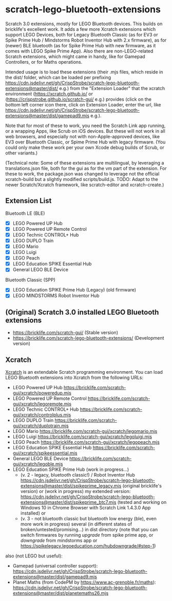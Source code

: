 # scratch-lego-bluetooth-extensions
Scratch 3.0 extensions, mostly for LEGO Bluetooth devices.
This builds on bricklife's excellent work. It adds a few more Xcratch extensions which support LEGO Devices, both for Legacy Bluetooth Classic (as for EV3 or Spike Prime Hub / Mindstorms Robot Inventor Hub with 2.x firmware), as for (newer) BLE bluetooth (as for Spike Prime Hub with new firmware, as it comes with LEGO Spike Prime App).
Also there are non-LEGO-related Scratch extensions, which might came in handy, like for Gamepad Controllers, or for Maths operations.

Intended usage is to load these extensions (their .mjs files, which reside in the dist/ folder, which can be loaded per prefixing https://cdn.jsdelivr.net/gh/CrispStrobe/scratch-lego-bluetooth-extensions@master/dist/ e.g.) from the "Extension Loader" that the xcratch environment (https://xcratch.github.io/ or (https://crispstrobe.github.io/scratch-gui/ e.g.) provides (click on the bottom left corner icon there, click on Extension Loader, enter the url, like https://cdn.jsdelivr.net/gh/CrispStrobe/scratch-lego-bluetooth-extensions@master/dist/gamepad9.mjs e.g.).

Note that for most of these to work, you need the Scratch Link app running, or a wrapping Apps, like Scrub on iOS devices. But these will not work in all web browsers, and especially not with non-Apple-approved devices, like EV3 over Bluetooth Classic, or Spime Prime Hub with legacy firmware. (You could only make these work per your own Xcode debug builds of Scrub, or other variants.)

(Technical note: Some of these extensions are multilingual, by leveraging a translations.json file, both for the gui as for the vm part of the extension. For these to work, the package.json was changed to leverage not the official xcratch-build but a slightly modified scripts/build.js. TODO: Adapt to the newer Scratch/Xcratch framework, like scratch-editor and xcratch-create.)

## Extension List
Bluetooth LE (BLE)
- [x] LEGO Powered UP Hub
- [x] LEGO Powered UP Remote Control
- [x] LEGO Technic CONTROL+ Hub
- [x] LEGO DUPLO Train
- [x] LEGO Mario
- [x] LEGO Luigi
- [x] LEGO Peach
- [x] LEGO Education SPIKE Essential Hub
- [x] General LEGO BLE Device

Bluetooth Classic (SPP)
- [x] LEGO Education SPIKE Prime Hub (Legacy) (old firmware)
- [x] LEGO MINDSTORMS Robot Inventor Hub

## (Original) Scratch 3.0 installed LEGO Bluetooth extensions
- https://bricklife.com/scratch-gui/ (Stable version)
- https://bricklife.com/scratch-lego-bluetooth-extensions/ (Development version)

## Xcratch
[Xcratch](https://xcratch.github.io) is an extendable Scratch programming environment. You can load LEGO Bluetooth extensions into Xcratch from the following URLs:
- LEGO Powered UP Hub https://bricklife.com/scratch-gui/xcratch/poweredup.mjs
- LEGO Powered UP Remote Control https://bricklife.com/scratch-gui/xcratch/legoremote.mjs
- LEGO Technic CONTROL+ Hub https://bricklife.com/scratch-gui/xcratch/controlplus.mjs
- LEGO DUPLO Train https://bricklife.com/scratch-gui/xcratch/duplotrain.mjs
- LEGO Mario https://bricklife.com/scratch-gui/xcratch/legomario.mjs
- LEGO Luigi https://bricklife.com/scratch-gui/xcratch/legoluigi.mjs
- LEGO Peach https://bricklife.com/scratch-gui/xcratch/legopeach.mjs
- LEGO Education SPIKE Essential Hub https://bricklife.com/scratch-gui/xcratch/spikeessential.mjs
- General LEGO BLE Device https://bricklife.com/scratch-gui/xcratch/legoble.mjs
- LEGO Education SPIKE Prime Hub (work in progress...)
  - (v. 2 - legacy, bluetooth classic!) / Robot Inventor Hub https://cdn.jsdelivr.net/gh/CrispStrobe/scratch-lego-bluetooth-extensions@master/dist/spikeprime_legacy.mjs (original bricklife's version) or (work in progress) my extended version: https://cdn.jsdelivr.net/gh/CrispStrobe/scratch-lego-bluetooth-extensions@master/dist/spikeprime_btc7.mjs (tested and working on Windows 10 in Chrome Browser with Scratch Link 1.4.3.0 App installed) or
  - (v. 3 - not bluetooth classic but bluetooth low energy (ble), even more work in progress) several (in different states of broken/untested/promising...) in dist directory (note that you can switch firmwares by running *upgrade* from spike prime app, or *downgrade* from mindstorms app or https://spikelegacy.legoeducation.com/hubdowngrade/#step-1)

also (not LEGO but useful):
- Gamepad (universal controller support): https://cdn.jsdelivr.net/gh/CrispStrobe/scratch-lego-bluetooth-extensions@master/dist/gamepad9.mjs
- Planet Maths (from CodePM by https://www.ac-grenoble.fr/maths): https://cdn.jsdelivr.net/gh/CrispStrobe/scratch-lego-bluetooth-extensions@master/dist/planetemaths26.mjs
